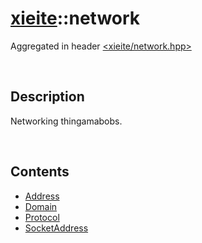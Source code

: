 # [xieite](./xieite.md)\:\:network
Aggregated in header [<xieite/network.hpp>](../include/xieite/network.hpp)

&nbsp;

## Description
Networking thingamabobs.

&nbsp;

## Contents
- [Address](./network/Address.md)
- [Domain](./network/Domain.md)
- [Protocol](./network/Protocol.md)
- [SocketAddress](./network/SocketAddress.md)
